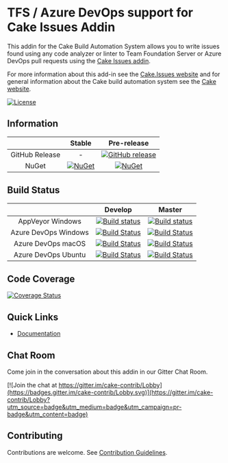 # TFS / Azure DevOps support for Cake Issues Addin

This addin for the Cake Build Automation System allows you to write issues found using any code
analyzer or linter to Team Foundation Server or Azure DevOps pull requests using
the [Cake Issues addin](https://github.com/cake-contrib/Cake.Issues).

For more information about this add-in see the [Cake.Issues website](https://cakeissues.net)
and for general information about the Cake build automation system see the [Cake website](http://cakebuild.net).

[![License](http://img.shields.io/:license-mit-blue.svg)](https://github.com/cake-contrib/Cake.Issues.PullRequests.Tfs/blob/feature/build/LICENSE)

## Information

| | Stable | Pre-release |
|:--:|:--:|:--:|
|GitHub Release|-|[![GitHub release](https://img.shields.io/github/release/cake-contrib/Cake.Issues.PullRequests.Tfs.svg)](https://github.com/cake-contrib/Cake.Issues.PullRequests.Tfs/releases/latest)|
|NuGet|[![NuGet](https://img.shields.io/nuget/v/Cake.Issues.PullRequests.Tfs.svg)](https://www.nuget.org/packages/Cake.Issues.PullRequests.Tfs)|[![NuGet](https://img.shields.io/nuget/vpre/Cake.Issues.PullRequests.Tfs.svg)](https://www.nuget.org/packages/Cake.Issues.PullRequests.Tfs)|

## Build Status

| | Develop | Master |
|:--:|:--:|:--:|
|AppVeyor Windows|[![Build status](https://ci.appveyor.com/api/projects/status/s8t8j2gh6icynkod/branch/develop?svg=true)](https://ci.appveyor.com/project/cakecontrib/cake-issues-pullrequests-tfs/branch/develop)|[![Build status](https://ci.appveyor.com/api/projects/status/s8t8j2gh6icynkod/branch/master?svg=true)](https://ci.appveyor.com/project/cakecontrib/cake-issues-pullrequests-tfs/branch/master)|
|Azure DevOps Windows|[![Build Status](https://dev.azure.com/cake-contrib/Cake.Issues.PullRequests.Tfs/_apis/build/status/cake-contrib.Cake.Issues.PullRequests.Tfs?branchName=develop&jobName=Windows)](https://dev.azure.com/cake-contrib/Cake.Issues.PullRequests.Tfs/_build/latest?definitionId=8&branchName=develop)|[![Build Status](https://dev.azure.com/cake-contrib/Cake.Issues.PullRequests.Tfs/_apis/build/status/cake-contrib.Cake.Issues.PullRequests.Tfs?branchName=master&jobName=Windows)](https://dev.azure.com/cake-contrib/Cake.Issues.PullRequests.Tfs/_build/latest?definitionId=8&branchName=master)|
|Azure DevOps macOS|[![Build Status](https://dev.azure.com/cake-contrib/Cake.Issues.PullRequests.Tfs/_apis/build/status/cake-contrib.Cake.Issues.PullRequests.Tfs?branchName=develop&jobName=macOS)](https://dev.azure.com/cake-contrib/Cake.Issues.PullRequests.Tfs/_build/latest?definitionId=8&branchName=develop)|[![Build Status](https://dev.azure.com/cake-contrib/Cake.Issues.PullRequests.Tfs/_apis/build/status/cake-contrib.Cake.Issues.PullRequests.Tfs?branchName=master&jobName=macOS)](https://dev.azure.com/cake-contrib/Cake.Issues.PullRequests.Tfs/_build/latest?definitionId=8&branchName=master)|
|Azure DevOps Ubuntu|[![Build Status](https://dev.azure.com/cake-contrib/Cake.Issues.PullRequests.Tfs/_apis/build/status/cake-contrib.Cake.Issues.PullRequests.Tfs?branchName=develop&jobName=Ubuntu)](https://dev.azure.com/cake-contrib/Cake.Issues.PullRequests.Tfs/_build/latest?definitionId=8&branchName=develop)|[![Build Status](https://dev.azure.com/cake-contrib/Cake.Issues.PullRequests.Tfs/_apis/build/status/cake-contrib.Cake.Issues.PullRequests.Tfs?branchName=master&jobName=Ubuntu)](https://dev.azure.com/cake-contrib/Cake.Issues.PullRequests.Tfs/_build/latest?definitionId=8&branchName=master)|

## Code Coverage

[![Coverage Status](https://coveralls.io/repos/github/cake-contrib/Cake.Issues.PullRequests.Tfs/badge.svg?branch=develop)](https://coveralls.io/github/cake-contrib/Cake.Issues.PullRequests.Tfs?branch=develop)

## Quick Links

- [Documentation](https://cakeissues.net)

## Chat Room

Come join in the conversation about this addin in our Gitter Chat Room.

[![Join the chat at https://gitter.im/cake-contrib/Lobby](https://badges.gitter.im/cake-contrib/Lobby.svg)](https://gitter.im/cake-contrib/Lobby?utm_source=badge&utm_medium=badge&utm_campaign=pr-badge&utm_content=badge)

## Contributing

Contributions are welcome. See [Contribution Guidelines](CONTRIBUTING.md).
